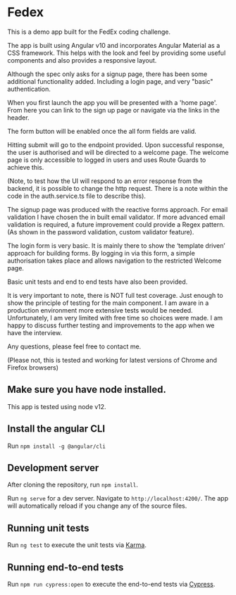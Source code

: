 # Fedex

This is a demo app built for the FedEx coding challenge.

The app is built using Angular v10 and incorporates Angular Material as a CSS framework. This helps with the look and feel by providing some useful components and also provides a responsive layout.


Although the spec only asks for a signup page, there has been some additional functionality added. Including a login page, and very "basic" authentication.

When you first launch the app you will be presented with a 'home page'. From here you can link to the sign up page or navigate via the links in the header.

The form  button will be enabled once the all form fields are valid.

Hitting submit will go to the endpoint provided. Upon successful response, the user is authorised and will be directed to a welcome page.  The welcome page is only accessible to logged in users and uses Route Guards to achieve this.

(Note, to test how the UI will respond to an error response from the backend, it is possible to change the http request. There is a note within the code in the auth.service.ts file to describe this).

The signup page was produced with the reactive forms approach. For email validation I have chosen the in built email validator. If more advanced email validation is required, a future improvement could provide a Regex pattern. (As shown in the password validation, custom validator feature).

The login form is very basic.  It is mainly there to show the ‘template driven’ approach for building forms. By logging in via this form, a simple authorisation takes place and allows
navigation to the restricted Welcome page.

Basic unit tests and end to end tests have also been provided.

It is very important to note, there is NOT full test coverage.  Just enough to show the principle of testing for the main component. I am aware in a production environment more extensive tests would be needed. Unfortunately, I am very limited with free time so choices were made. I am happy to discuss further testing and improvements to the app when we have the interview.

Any questions, please feel free to contact me.

(Please not, this is tested and working for latest versions of Chrome and Firefox browsers)

## Make sure you have node installed. 

This app is tested using node v12.

## Install the angular CLI 

Run `npm install -g @angular/cli`

## Development server

After cloning the repository, run `npm install`.

Run `ng serve` for a dev server. Navigate to `http://localhost:4200/`. The app will automatically reload if you change any of the source files.

## Running unit tests

Run `ng test` to execute the unit tests via [Karma](https://karma-runner.github.io).


## Running end-to-end tests

Run `npm run cypress:open` to execute the end-to-end tests via [Cypress](https://www.cypress.io/).

